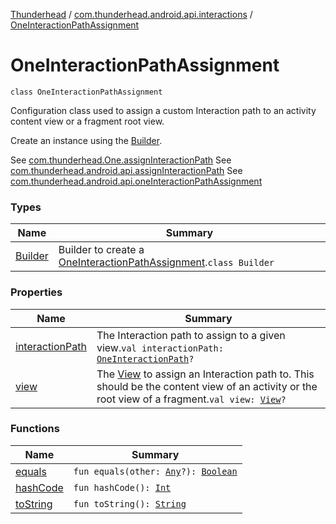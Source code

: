 [Thunderhead](../../index.md) / [com.thunderhead.android.api.interactions](../index.md) / [OneInteractionPathAssignment](./index.md)

# OneInteractionPathAssignment

`class OneInteractionPathAssignment`

Configuration class used to assign a custom Interaction path to
an activity content view or a fragment root view.

Create an instance using the [Builder](-builder/index.md).

See [com.thunderhead.One.assignInteractionPath](#)
See [com.thunderhead.android.api.assignInteractionPath](../../com.thunderhead.android.api/android.view.-view/assign-interaction-path.md)
See [com.thunderhead.android.api.oneInteractionPathAssignment](../../com.thunderhead.android.api/one-interaction-path-assignment.md)

### Types

| Name | Summary |
|---|---|
| [Builder](-builder/index.md) | Builder to create a [OneInteractionPathAssignment](./index.md).`class Builder` |

### Properties

| Name | Summary |
|---|---|
| [interactionPath](interaction-path.md) | The Interaction path to assign to a given view.`val interactionPath: `[`OneInteractionPath`](../-one-interaction-path/index.md)`?` |
| [view](view.md) | The [View](https://developer.android.com/reference/android/view/View.html) to assign an Interaction path to. This should be the content view of an activity or the root view of a fragment.`val view: `[`View`](https://developer.android.com/reference/android/view/View.html)`?` |

### Functions

| Name | Summary |
|---|---|
| [equals](equals.md) | `fun equals(other: `[`Any`](https://kotlinlang.org/api/latest/jvm/stdlib/kotlin/-any/index.html)`?): `[`Boolean`](https://kotlinlang.org/api/latest/jvm/stdlib/kotlin/-boolean/index.html) |
| [hashCode](hash-code.md) | `fun hashCode(): `[`Int`](https://kotlinlang.org/api/latest/jvm/stdlib/kotlin/-int/index.html) |
| [toString](to-string.md) | `fun toString(): `[`String`](https://kotlinlang.org/api/latest/jvm/stdlib/kotlin/-string/index.html) |
